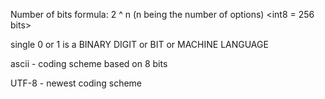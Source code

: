 
Number of bits formula: 2 ^ n (n being the number of options) <int8 = 256 bits>

single 0 or 1 is a BINARY DIGIT or BIT or MACHINE LANGUAGE

ascii - coding scheme based on 8 bits

UTF-8  - newest coding scheme 

